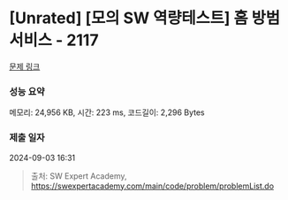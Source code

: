 # [Unrated] [모의 SW 역량테스트] 홈 방범 서비스 - 2117 

[문제 링크](https://swexpertacademy.com/main/code/problem/problemDetail.do?contestProbId=AV5V61LqAf8DFAWu) 

### 성능 요약

메모리: 24,956 KB, 시간: 223 ms, 코드길이: 2,296 Bytes

### 제출 일자

2024-09-03 16:31



> 출처: SW Expert Academy, https://swexpertacademy.com/main/code/problem/problemList.do